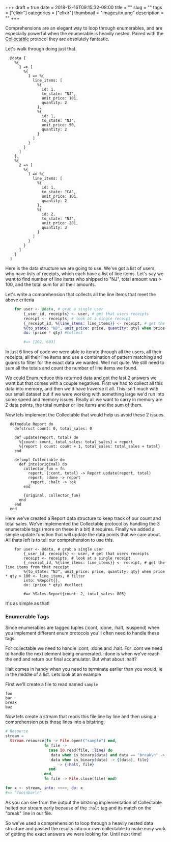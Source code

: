 +++ 
draft = true
date = 2018-12-16T09:15:32-08:00
title = ""
slug = "" 
tags = ["elixir"]
categories = ["elixir"]
thumbnail = "images/tn.png"
description = ""
+++

Comprehensions are an elegant way to loop through enumerables, and are especially powerful when the enumerable is heavily nested. Paired with the [Collectable](https://hexdocs.pm/elixir/Collectable.html) protocol they are absolutely fantastic.

Let's walk through doing just that.

```
  @data [
    %{
      1 => [
        %{
          1 => %{
            line_items: [
              %{
                id: 1,
                to_state: "NJ",
                unit_price: 101,
                quantity: 2
              },
              %{
                id: 1,
                to_state: "NJ",
                unit_price: 50,
                quantity: 2
              }
            ]
          }
        }
      ]
    },
    %{
      2 => [
        %{
          1 => %{
            line_items: [
              %{
                id: 1,
                to_state: "CA",
                unit_price: 101,
                quantity: 2
              },
              %{
                id: 2,
                to_state: "NJ",
                unit_price: 201,
                quantity: 3
              }
            ]
          }
        }
      ]
    }
  ]
```

Here is the data structure we are going to use.  We've got a list of users, who have lists of receipts, which each have a list of line items. Let's say we want to find number of line items who shipped to "NJ", total amount was > 100, and the total sum for all their amounts. 

Let's write a comprehension that collects all the line items that meet the above criteria

```elixir
    for user <- @data, # grab a single user
        {_user_id, receipts} <- user, # get that users receipts
        receipt <- receipts, # look at a single receipt
        {_receipt_id, %{line_items: line_items}} <- receipt, # get the line items from that receipt
        %{to_state: "NJ", unit_price: price, quantity: qty} when price * qty > 100 <- line_items, # filter
        do: (price * qty) #collect

        #=> [202, 603]
```

In just 6 lines of code we were able to iterate through all the users, all their receipts, all their line items and use a combination of pattern matching and guards to filter for the exact data we wanted.  Well not quite.  We still need to sum all the totals and count the number of line items we found.

We could Enum.reduce this returned data and get the last 2 answers we want but that comes with a couple negatives.  First we had to collect all this data into memory, and then we'd have traverse it all.  This isn't much with our small dataset but if we were working with something large we'd run into some speed and memory issues.  Really all we want to carry in memory are 2 data points, the total number or line items and the sum of them.

Now lets implement the Collectable that would help us avoid these 2 issues.

```
  defmodule Report do
    defstruct count: 0, total_sales: 0

    def update(report, total) do
      %{count: count, total_sales: total_sales} = report
      %{report | count: count + 1, total_sales: total_sales + total}
    end

    defimpl Collectable do
      def into(original) do
        collector_fun = fn
          report, {:cont, total} -> Report.update(report, total)
          report, :done -> report 
          _report, :halt -> :ok
        end
    
        {original, collector_fun}
      end
    end
  end
```

Here we've created a Report data structure to keep track of our count and total sales.  We've implemented the Collectable protocol by handling the 3 enumerable tags (more on these in a bit) it requires.  Finally we added a simple update function that will update the data points that we care about.  All thats left is to tell our comprehension to use this.

```
    for user <- @data, # grab a single user
        {_user_id, receipts} <- user, # get that users receipts
        receipt <- receipts, # look at a single receipt
        {_receipt_id, %{line_items: line_items}} <- receipt, # get the line items from that receipt
        %{to_state: "NJ", unit_price: price, quantity: qty} when price * qty > 100 <- line_items, # filter
        into: %Report{},
        do: (price * qty) #collect

        #=> %Sales.Report{count: 2, total_sales: 805} 
```

It's as simple as that!

### Enumerable Tags

Since enumerables are tagged tuples (:cont, :done, :halt, :suspend) when you implement different enum protocols you'll often need to handle these tags.

For collectable we need to handle :cont, :done and :halt.  For :cont we need to handle the next element being enumerated. :done is when we've reach the end and return our final accumulator.  But what about :halt?

Halt comes in handy when you need to terminate earlier than you would, ie in the middle of a list. Lets look at an example

First we'll create a file to read named `sample`

```
foo
bar
break
baz
```

Now lets create a stream that reads this file line by line and then using a comprehension puts those lines into a bitstring.

```elixir
# Resource
stream =
  Stream.resource(fn -> File.open!("sample") end,
                 fn file ->
                   case IO.read(file, :line) do
                    data when is_binary(data) and data == "break\n" -> {:halt, file}
                    data when is_binary(data) -> {[data], file}
                     _ -> {:halt, file}
                   end
                 end,
                 fn file -> File.close(file) end)

for x <- stream, into: <<>>, do: x
#=> "foo\nbar\n" 
```

As you can see from the output the bitstring implementation of Collectable halted our stream early because of the `:halt` tag and its match on the "break" line in our file.

So we've used a comprehension to loop through a heavily nested data structure and passed the results into our own collectable to make easy work of getting the exact answers we were looking for.  Until next time!
